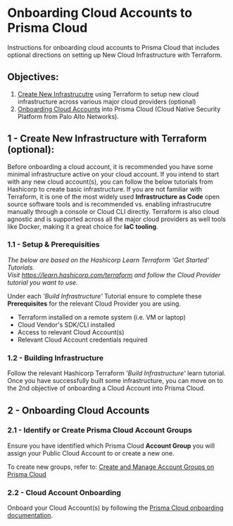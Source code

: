 # Onboarding Cloud Accounts to Prisma Cloud
Instructions for onboarding cloud accounts to Prisma Cloud that includes optional directions on setting up New Cloud Infrastructure with Terraform.

## Objectives:
1. [Create New Infrastrucutre](#head1) using Terraform to setup new cloud infrastructure across various major cloud providers (optional)
2. [Onboarding Cloud Accounts](#head2) into Prisma Cloud (Cloud Native Security Platform from Palo Alto Networks).

## 1 - <a name="head1"></a> Create New Infrastructure with Terraform (optional):
Before onboarding a cloud account, it is recommended you have some minimal infrastructure active on your cloud account.  If you intend to start with any new cloud account(s), you can follow the below tutorials from Hashicorp to create basic infrastructure.  If you are not familiar with Terraform, it is one of the most widely used **Infrastructure as Code** open source software tools and is recommended vs. enabling infrastrucutre manually through a console or Cloud CLI directly.  Terraform is also cloud agnostic and is supported across all the major cloud providers as well tools like Docker, making it a great choice for **IaC tooling**. 

### 1.1 - Setup & Prerequisities
*The below are based on the Hashicorp Learn Terraform 'Get Started' Tutorials.  
Visit https://learn.hashicorp.com/terraform and follow the Cloud Provider tutorial you want to use.*
  
Under each *'Build Infrastructure'* Tutorial ensure to complete these **Prerequisites** for the relevant Cloud Provider you are using.
- Terraform installed on a remote system (i.e. VM or laptop)
- Cloud Vendor's SDK/CLI installed
- Access to relevant Cloud Account(s)
- Relevant Cloud Account credentials required 

### 1.2 - Building Infrastructure
Follow the relevant Hashicorp Terraform *'Build Infrastructure'* learn tutorial.  Once you have successfully built some infrastructure, you can move on to the 2nd objective of onboarding a Cloud Account into Prisma Cloud.

## 2 - <a name="head2"></a> Onboarding Cloud Accounts

### 2.1 - Identify or Create Prisma Cloud Account Groups
Ensure you have identified which Prisma Cloud **Account Group** you will assign your Public Cloud Account to or create a new one.   
   
To create new groups, refer to: [Create and Manage Account Groups on Prisma Cloud](https://docs.paloaltonetworks.com/prisma/prisma-cloud/prisma-cloud-admin/manage-prisma-cloud-administrators/create-account-groups)

### 2.2 - Cloud Account Onboarding
Onboard your Cloud Account(s) by following the [Prisma Cloud onboarding documentation](https://docs.paloaltonetworks.com/prisma/prisma-cloud/prisma-cloud-admin/connect-your-cloud-platform-to-prisma-cloud/cloud-account-onboarding.html).

